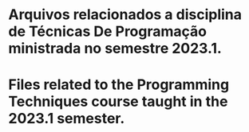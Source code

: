 # Arquivos relacionados a disciplina de Técnicas De Programação ministrada no semestre 2023.1.
# Files related to the Programming Techniques course taught in the 2023.1 semester.
